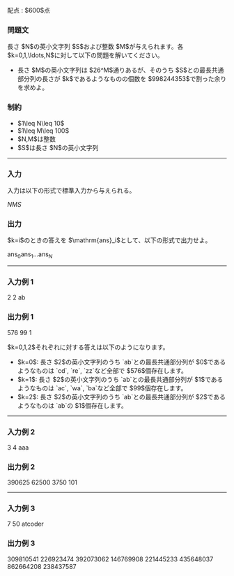 
<div>

<span>

<span>

<p>
配点 : $600$点
</p>

<div>

<section>

### **問題文**

<p>
長さ $N$の英小文字列 $S$および整数 $M$が与えられます。各 $k=0,1,\ldots,N$に対して以下の問題を解いてください。
</p>

<ul>

<li>
長さ $M$の英小文字列は $26^M$通りあるが、そのうち $S$との最長共通部分列の長さが $k$であるようなものの個数を $998244353$で割った余りを求めよ。
</li>

</ul>

</section>

</div>

<div>

<section>

### **制約**

<ul>

<li>
$1\leq N\leq 10$
</li>

<li>
$1\leq M\leq 100$
</li>

<li>
$N,M$は整数
</li>

<li>
$S$は長さ $N$の英小文字列
</li>

</ul>

</section>

</div>

---

<div>

<div>

<section>

### **入力**

<p>
入力は以下の形式で標準入力から与えられる。
</p>

<div>

$N$$M$$S$
</div>

</section>

</div>

<div>

<section>

### **出力**

<p>
$k=i$のときの答えを $\mathrm{ans}_i$として、以下の形式で出力せよ。
</p>

<div>

$\mathrm{ans}_0$$\mathrm{ans}_1$$\ldots$$\mathrm{ans}_N$
</div>

</section>

</div>

</div>

---

<div>

<section>

### **入力例 1**

<div>

2 2
ab

</div>

</section>

</div>

<div>

<section>

### **出力例 1**

<div>

576 99 1

</div>

<p>
$k=0,1,2$それぞれに対する答えは以下のようになります。
</p>

<ul>

<li>
$k=0$: 長さ $2$の英小文字列のうち `ab`との最長共通部分列が $0$であるようなものは `cd`, `re`, `zz`など全部で $576$個存在します。
</li>

<li>
$k=1$: 長さ $2$の英小文字列のうち `ab`との最長共通部分列が $1$であるようなものは `ac`, `wa`, `ba`など全部で $99$個存在します。
</li>

<li>
$k=2$: 長さ $2$の英小文字列のうち `ab`との最長共通部分列が $2$であるようなものは `ab`の $1$個存在します。
</li>

</ul>

</section>

</div>

---

<div>

<section>

### **入力例 2**

<div>

3 4
aaa

</div>

</section>

</div>

<div>

<section>

### **出力例 2**

<div>

390625 62500 3750 101

</div>

</section>

</div>

---

<div>

<section>

### **入力例 3**

<div>

7 50
atcoder

</div>

</section>

</div>

<div>

<section>

### **出力例 3**

<div>

309810541 226923474 392073062 146769908 221445233 435648037 862664208 238437587

</div>

</section>

</div>

</span>

</span>

</div>
